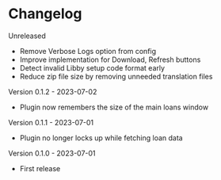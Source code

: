 # Changelog

Unreleased
- Remove Verbose Logs option from config
- Improve implementation for Download, Refresh buttons
- Detect invalid Libby setup code format early
- Reduce zip file size by removing unneeded translation files

Version 0.1.2 - 2023-07-02
- Plugin now remembers the size of the main loans window

Version 0.1.1 - 2023-07-01
- Plugin no longer locks up while fetching loan data

Version 0.1.0 - 2023-07-01
- First release
